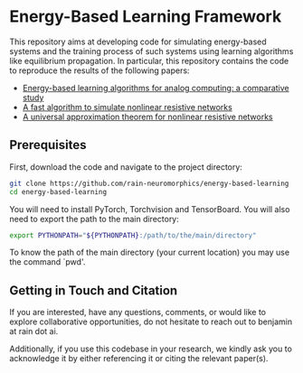 # Energy-Based Learning Framework

This repository aims at developing code for simulating energy-based systems and the training process of such systems using learning algorithms like equilibrium propagation. In particular, this repository contains the code to reproduce the results of the following papers:
- [Energy-based learning algorithms for analog computing: a comparative study](papers/ebl-algorithms/README.md)
- [A fast algorithm to simulate nonlinear resistive networks](papers/fast-drn/README.md)
- [A universal approximation theorem for nonlinear resistive networks](papers/universal-drn/README.md)


## Prerequisites

First, download the code and navigate to the project directory:
``` bash
git clone https://github.com/rain-neuromorphics/energy-based-learning
cd energy-based-learning
```
You will need to install PyTorch, Torchvision and TensorBoard.
You will also need to export the path to the main directory:
``` bash
export PYTHONPATH="${PYTHONPATH}:/path/to/the/main/directory"
```
To know the path of the main directory (your current location) you may use the command `pwd'.


## Getting in Touch and Citation

If you are interested, have any questions, comments, or would like to explore collaborative opportunities, do not hesitate to reach out to benjamin at rain dot ai.

Additionally, if you use this codebase in your research, we kindly ask you to acknowledge it by either referencing it or citing the relevant paper(s).